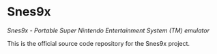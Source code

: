 # Snes9x
*Snes9x - Portable Super Nintendo Entertainment System (TM) emulator*

This is the official source code repository for the Snes9x project.
